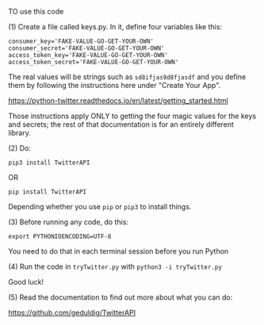 
TO use this code

(1) Create a file called keys.py.  In it, define four variables like this:

```
consumer_key='FAKE-VALUE-GO-GET-YOUR-OWN'
consumer_secret='FAKE-VALUE-GO-GET-YOUR-OWN'
access_token_key='FAKE-VALUE-GO-GET-YOUR-OWN'
access_token_secret='FAKE-VALUE-GO-GET-YOUR-OWN'
```

The real values will be strings such as `sd8ifjas9d8fjasdf` and you define them by following
the instructions here under "Create Your App".

https://python-twitter.readthedocs.io/en/latest/getting_started.html

Those instructions apply ONLY to getting the four magic values for the keys and secrets; the
rest of that documentation is for an entirely different library.

(2) Do:

```
pip3 install TwitterAPI
```

OR

```
pip install TwitterAPI
```

Depending whether you use `pip` or `pip3` to install things.

(3) Before running any code, do this:

```
export PYTHONIOENCODING=UTF-8
```

You need to do that in each terminal session before you run Python

(4) Run the code in `tryTwitter.py` with `python3 -i tryTwitter.py`

Good luck!

(5) Read the documentation to find out more about what you can do:

https://github.com/geduldig/TwitterAPI
